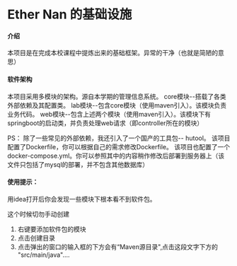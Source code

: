 # Ether Nan 的基础设施

#### 介绍

本项目是在完成本校课程中提炼出来的基础框架。异常的干净（也就是简陋的意思）

#### 软件架构

本项目采用多模块的架构。源自本学期的管理信息系统。 core模块--搭载了各类外部依赖及其配置类。 lab模块--包含core模块（使用maven引入）。该模块负责业务代码。
web模块--包含上述两个模块（使用maven引入）。该模块下有springboot的启动类，并负责处理web请求（即controller所在的模块）

PS： 除了一些常见的外部依赖，我还引入了一个国产的工具包-- hutool。 该项目配置了Dockerfile，你可以根据自己的需求修改Dockerfile。
该项目也配置了一个docker-compose.yml。你可以参照其中的内容稍作修改后部署到服务器上（该文件只包括了mysql的部署，并不包含其他数据库）

#### 使用提示：

用idea打开后你会发现一些模块下根本看不到软件包。

这个时候切勿手动创建 

1. 右键要添加软件包的模块 
2. 点击创建目录
3. 点击弹出的窗口的输入框的下方会有“Maven源目录",点击这段文字下方的
"src/main/java"....

